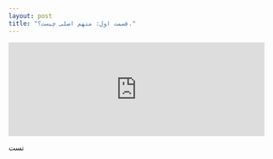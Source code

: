 ```yaml
---
layout: post
title: "قسمت اول: متهم اصلی چیست؟."
---
```


<iframe sandbox="allow-same-origin allow-scripts allow-top-navigation allow-popups allow-forms" scrolling="no" width="100%" height="185" frameborder="0" src="https://embed.radiopublic.com/e?if=scrooge-podcast-Wka3nl&ge=s1!f7f4bc13bb04d5d9e7b9d3be25e6283e5091df98"></iframe>

تست
